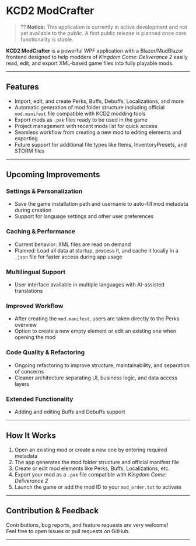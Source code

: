 # KCD2 ModCrafter

> ?? **Notice:** This application is currently in active development and not yet available to the public. A first public release is planned once core functionality is stable.

**KCD2 ModCrafter** is a powerful WPF application with a Blazor/MudBlazor frontend designed to help modders of *Kingdom Come: Deliverance 2* easily read, edit, and export XML-based game files into fully playable mods.

---

## Features

- Import, edit, and create Perks, Buffs, Debuffs, Localizations, and more  
- Automatic generation of mod folder structure including official `mod.manifest` file compatible with KCD2 modding tools  
- Export mods as `.pak` files ready to be used in the game  
- Project management with recent mods list for quick access  
- Seamless workflow from creating a new mod to editing elements and exporting  
- Future support for additional file types like Items, InventoryPresets, and STORM files

---

## Upcoming Improvements

### Settings & Personalization
- Save the game installation path and username to auto-fill mod metadata during creation  
- Support for language settings and other user preferences

### Caching & Performance
- Current behavior: XML files are read on demand  
- Planned: Load all data at startup, process it, and cache it locally in a `.json` file for faster access during app usage

### Multilingual Support
- User interface available in multiple languages with AI-assisted translations

### Improved Workflow
- After creating the `mod.manifest`, users are taken directly to the Perks overview  
- Option to create a new empty element or edit an existing one when opening the mod

### Code Quality & Refactoring
- Ongoing refactoring to improve structure, maintainability, and separation of concerns  
- Cleaner architecture separating UI, business logic, and data access layers

### Extended Functionality
- Adding and editing Buffs and Debuffs support

---

## How It Works

1. Open an existing mod or create a new one by entering required metadata  
2. The app generates the mod folder structure and official manifest file  
3. Create or edit mod elements like Perks, Buffs, Localizations, etc.  
4. Export your mod as a `.pak` file compatible with *Kingdom Come: Deliverance 2*  
5. Launch the game or add the mod ID to your `mod_order.txt` to activate

---

## Contribution & Feedback

Contributions, bug reports, and feature requests are very welcome!  
Feel free to open issues or pull requests on GitHub.

---
